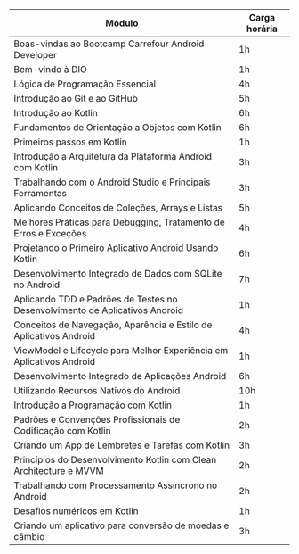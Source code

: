 | Módulo 								      | Carga horária  | 
|   ---     								      |      ---       | 
| Boas-vindas ao Bootcamp Carrefour Android Developer 			      |       1h       |
| Bem-vindo à DIO          						      |       1h       |
| Lógica de Programação Essencial          				      |       4h       |
| Introdução ao Git e ao GitHub          				      |       5h       |
| Introdução ao Kotlin          					      |       6h       |
| Fundamentos de Orientação a Objetos com Kotlin          		      |       6h       |
| Primeiros passos em Kotlin          					      |       1h       |
| Introdução a Arquitetura da Plataforma Android com Kotlin          	      |       3h       |
| Trabalhando com o Android Studio e Principais Ferramentas         	      |       3h       |
| Aplicando Conceitos de Coleções, Arrays e Listas         		      |       5h       |
| Melhores Práticas para Debugging, Tratamento de Erros e Exceções            |       4h       |
| Projetando o Primeiro Aplicativo Android Usando Kotlin          	      |       6h       |
| Desenvolvimento Integrado de Dados com SQLite no Android          	      |       7h       |
| Aplicando TDD e Padrões de Testes no Desenvolvimento de Aplicativos Android |       1h       |
| Conceitos de Navegação, Aparência e Estilo de Aplicativos Android           |       4h       |
| ViewModel e Lifecycle para Melhor Experiência em Aplicativos Android        |       1h       |
| Desenvolvimento Integrado de Aplicações Android         		      |       6h       |
| Utilizando Recursos Nativos do Android          			      |       10h      |
| Introdução a Programação com Kotlin          				      |       1h       |
| Padrões e Convenções Profissionais de Codificação com Kotlin         	      |       2h       |
| Criando um App de Lembretes e Tarefas com Kotlin          		      |       3h       |
| Princípios do Desenvolvimento Kotlin com Clean Architecture e MVVM          |       2h       |
| Trabalhando com Processamento Assíncrono no Android      	  	      |       2h       |
| Desafios numéricos em Kotlin       				   	      |       1h       |
| Criando um aplicativo para conversão de moedas e câmbio          	      |       3h       |
